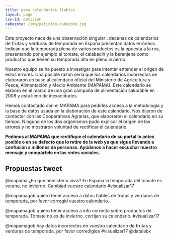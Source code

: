 ```yaml
---
title: para calendarios fiables
layout: page
css-id: peticion
cabezote: /img/peticion-cabezote.jpg
---
```


Este proyecto nace de una observación singular : decenas de calendarios de frutas y verduras de temporada en España presentan datos erróneos. Indican que la temporada plena de varios productos es la opuesta a la rea, presentando por ejemplo el tomate, el calabacín y la berenjena como productos que tienen su temporada alta en pleno invierno.

Nuestro equipo se ha puesto a investigar para intentar entender el origen de estos errores. Una posible razón sería que los calendarios incorrectos se elaboraron en base al calendario oficial del Ministerio de Agricultura y Pesca, Alimentación y Medio Ambiente (MAPAMA). Este calendario se elaboró en el marco de una gran campaña de alimentación saludable en 2008 y está lleno de inexactitudes.

Hemos contactado con el MAPAMA para pedirles acceso a la metodología y la base de datos usada en la elaboración de este calendario. Nos dijeron de contactar con las Cooperativas Agrarias, que elaboraron el calendario en su tiempo. Ninguno de los dos organismos pudo explicar el origen de los errores y no mostraron voluntad de rectificar el calendario.

**Pedimos al MAPAMA que rectifique el calendario de su portal lo antes posible o en su defecto que lo retire de la web ya que sigue llevando a confusión a millones de personas. Ayúdanos a hacer escuchar nuestro mensaje y compártelo en las redes sociales.**

## Propuestas tweet

@mapama ¿En qué hemisferío vivís? En España la temporada del tomate es verano, no invierno. Cambiad vuestro calendario #visualizar17

@mapamagob quiero tener acceso a datos fiables de frutas y verduras de temporada, por favor corregid vuestro calendario.

@mapamagob quiero tener acceso a info correcta sobre productos de temporada. Tomate no es de invierno, corríjan su calendario. #visualizar17

@mapamagob hay datos incorrectos en vuestro calendario de frutas y verduras de temporada, por favor corrediglos #visualizar17 @datalabx
